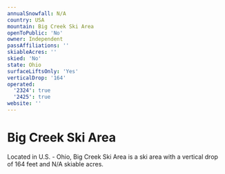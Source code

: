 ```yaml
---
annualSnowfall: N/A
country: USA
mountain: Big Creek Ski Area
openToPublic: 'No'
owner: Independent
passAffiliations: ''
skiableAcres: ''
skied: 'No'
state: Ohio
surfaceLiftsOnly: 'Yes'
verticalDrop: '164'
operated:
  '2324': true
  '2425': true
website: ''
---
```



# Big Creek Ski Area

Located in U.S. - Ohio, Big Creek Ski Area is a ski area with a vertical drop of 164 feet and N/A skiable acres.
